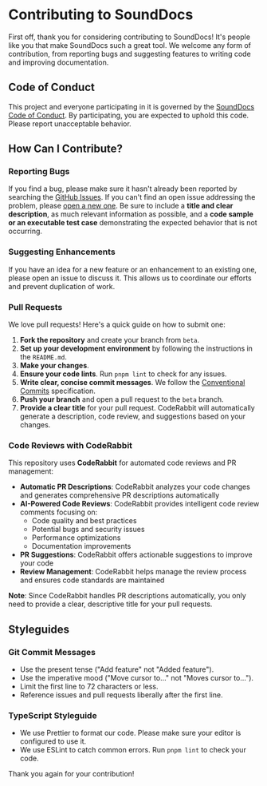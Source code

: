 # Contributing to SoundDocs

First off, thank you for considering contributing to SoundDocs! It's people like you that make SoundDocs such a great tool. We welcome any form of contribution, from reporting bugs and suggesting features to writing code and improving documentation.

## Code of Conduct

This project and everyone participating in it is governed by the [SoundDocs Code of Conduct](CODE_OF_CONDUCT.md). By participating, you are expected to uphold this code. Please report unacceptable behavior.

## How Can I Contribute?

### Reporting Bugs

If you find a bug, please make sure it hasn't already been reported by searching the [GitHub Issues](https://github.com/SoundDocs/sounddocs/issues). If you can't find an open issue addressing the problem, please [open a new one](https://github.com/SoundDocs/sounddocs/issues/new). Be sure to include a **title and clear description**, as much relevant information as possible, and a **code sample or an executable test case** demonstrating the expected behavior that is not occurring.

### Suggesting Enhancements

If you have an idea for a new feature or an enhancement to an existing one, please open an issue to discuss it. This allows us to coordinate our efforts and prevent duplication of work.

### Pull Requests

We love pull requests! Here's a quick guide on how to submit one:

1.  **Fork the repository** and create your branch from `beta`.
2.  **Set up your development environment** by following the instructions in the `README.md`.
3.  **Make your changes**.
4.  **Ensure your code lints**. Run `pnpm lint` to check for any issues.
5.  **Write clear, concise commit messages**. We follow the [Conventional Commits](https://www.conventionalcommits.org/en/v1.0.0/) specification.
6.  **Push your branch** and open a pull request to the `beta` branch.
7.  **Provide a clear title** for your pull request. CodeRabbit will automatically generate a description, code review, and suggestions based on your changes.

### Code Reviews with CodeRabbit

This repository uses **CodeRabbit** for automated code reviews and PR management:

- **Automatic PR Descriptions**: CodeRabbit analyzes your code changes and generates comprehensive PR descriptions automatically
- **AI-Powered Code Reviews**: CodeRabbit provides intelligent code review comments focusing on:
  - Code quality and best practices
  - Potential bugs and security issues
  - Performance optimizations
  - Documentation improvements
- **PR Suggestions**: CodeRabbit offers actionable suggestions to improve your code
- **Review Management**: CodeRabbit helps manage the review process and ensures code standards are maintained

**Note**: Since CodeRabbit handles PR descriptions automatically, you only need to provide a clear, descriptive title for your pull requests.

## Styleguides

### Git Commit Messages

- Use the present tense ("Add feature" not "Added feature").
- Use the imperative mood ("Move cursor to..." not "Moves cursor to...").
- Limit the first line to 72 characters or less.
- Reference issues and pull requests liberally after the first line.

### TypeScript Styleguide

- We use Prettier to format our code. Please make sure your editor is configured to use it.
- We use ESLint to catch common errors. Run `pnpm lint` to check your code.

Thank you again for your contribution!
